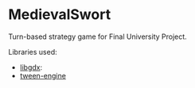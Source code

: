 MedievalSwort
=============

Turn-based strategy game for Final University Project.

Libraries used:

* [libgdx](http://code.google.com/p/libgdx/): 
* [tween-engine](http://code.google.com/p/libgdx/)


